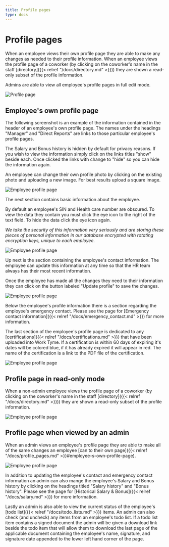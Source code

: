 ```yaml
---
title: Profile pages
type: docs
---
```


# Profile pages

When an employee views their own profile page they are able to make any changes as needed to their profile information. When an employee views the profile page of a coworker (by clicking on the coworker's name in the staff [directory]({{< relref "/docs/directory.md" >}})) they are shown a read-only subset of the profile information.

Admins are able to view all employee's profile pages in full edit mode.

![Profile page](/docs/img/home_page.png)

## Employee's own profile page

The following screenshot is an example of the information contained in the header of an employee's own profile page. The names under the headings "Manager" and "Direct Reports" are links to those particular employee's profile pages.

The Salary and Bonus history is hidden by default for privacy reasons. If you wish to view the information simply click on the links titles "show" beside each. Once clicked the links with change to "hide" so you can hide the information again.

An employee can change their own profile photo by clicking on the existing photo and uploading a new image. For best results upload a square image.

![Employee profile page](/docs/img/home_page_employee_top.png)

The next section contains basic information about the employee.

By default an employee's SIN and Health care number are obscured. To view the data they contain you must click the eye icon to the right of the text field. To hide the data click the eye icon again.

_We take the security of this information very seriously and are storing these pieces of personal information in our database encrypted with rotating encryption keys, unique to each employee._

![Employee profile page](/docs/img/home_page_employee_2.png)

Up next is the section containing the employee's contact information. The employee can update this information at any time so that the HR team always has their most recent information.

Once the employee has made all the changes they need to their information they can click on the button labeled "Update profile" to save the changes.

![Employee profile page](/docs/img/home_page_employee_3.png)

Below the employee's profile information there is a section regarding the employee's emergency contact. Please see the page for [Emergency contact information]({{< relref "/docs/emergency_contact.md" >}}) for more information.

The last section of the employee's profile page is dedicated to any [certifications]({{< relref "/docs/certifications.md" >}}) that have been uploaded into Work Tyme. If a certification is within 60 days of expiring it's dates will be colored blue, if it has already expired it will appear in red. The name of the certification is a link to the PDF file of the certification.

![Employee profile page](/docs/img/home_page_employee_5.png)

## Profile page in read-only mode

When a non-admin employee views the profile page of a coworker (by clicking on the coworker's name in the staff [directory]({{< relref "/docs/directory.md" >}})) they are shown a read-only subset of the profile information.

![Employee profile page](/docs/img/home_page_read_only.png)

## Profile page when viewed by an admin

When an admin views an employee's profile page they are able to make all of the same changes an employee [can to their own page]({{< relref "/docs/profile_pages.md" >}}#employee-s-own-profile-page).

![Employee profile page](/docs/img/home_page_admin.png)

In addition to updating the employee's contact and emergency contact information an admin can also mange the employee's Salary and Bonus history by clicking on the headings titled "Salary history" and "Bonus history". Please see the page for [Historical Salary & Bonus]({{< relref "/docs/salary.md" >}}) for more information.

Lastly an admin is also able to view the current status of the employee's [todo list]({{< relref "/docs/todo_lists.md" >}}) items. An admin can also check (and uncheck) any items from an employee's todo list. If a todo list item contains a signed document the admin will be given a download link beside the todo item that will allow them to download the last page of the applicable document containing the employee's name, signature, and signature date appended to the lower left hand corner of the page.